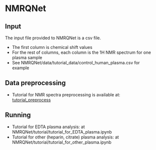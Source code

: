 # NMRQNet

## Input
The input file provided to NMRQNet is a csv file.
- The first column is chemical shift values
- For the rest of columns, each column is the 1H NMR spectrum for one plasma sample
- See NMRQNet/data/tutorial_data/control_human_plasma.csv for example

## Data preprocessing
- Tutorial for NMR spectra preprocessing is available at: [tutorial_preprocess](https://liuzlab.github.io/NMRQNet/tutorial/data_preprocessing.html)

## Running
- Tutorial for EDTA plasma analysis: at NMRQNet/tutorial/tutorial_for_EDTA_plasma.ipynb
- Tutorial for other (heparin, citrate) plasma analysis: at NMRQNet/tutorial/tutorial_for_other_plasma.ipynb

